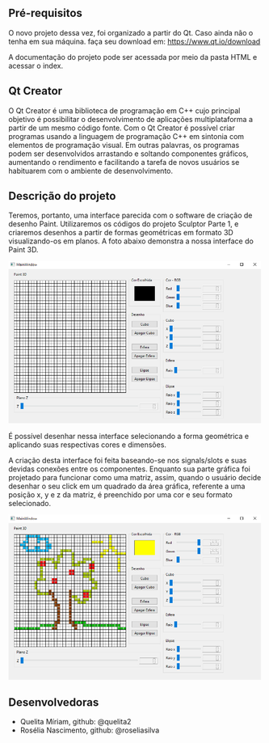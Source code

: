 ## Pré-requisitos

O novo projeto dessa vez, foi organizado a partir do Qt. Caso ainda não o tenha em sua máquina. faça seu download em:  https://www.qt.io/download 

A documentação do projeto pode ser acessada por meio da pasta HTML e acessar o index.

## Qt Creator
  
O Qt Creator é uma biblioteca de programação em C++ cujo principal objetivo é possibilitar o desenvolvimento de aplicações multiplataforma a partir de um mesmo código fonte.
Com o Qt Creator é possível criar programas usando a linguagem de programação C++ em sintonia com elementos de programação visual. Em outras palavras, os programas podem ser desenvolvidos arrastando e soltando componentes gráficos, aumentando o rendimento e facilitando a tarefa de novos usuários se habituarem com o ambiente de desenvolvimento.

## Descrição do projeto

Teremos, portanto, uma interface parecida com o software de criação de desenho Paint. Utilizaremos os códigos do projeto Sculptor Parte 1, e criaremos desenhos a partir de formas geométricas em formato 3D visualizando-os em planos. 
A foto abaixo demonstra a nossa interface do Paint 3D.

<img width="500" alt="Interface do Paint 3D no Qt Creator" title="Imagem 1: Interface do Paint 3D no Qt Creator" src="interface.png" />

É possível desenhar nessa interface selecionando a forma geométrica e aplicando suas respectivas cores e dimensões. 

A criação desta interface foi feita baseando-se nos signals/slots e suas devidas conexões entre os componentes. Enquanto sua parte gráfica foi projetado para funcionar como uma matriz, assim, quando o usuário decide desenhar o seu click em um quadrado da área gráfica, referente a uma posição x, y e z da matriz, é preenchido por uma cor e seu formato selecionado.

<img width="500" alt="Desenhando na interface do Paint 3D no Qt Creator" title="Imagem 2: Desenhando na interface do Paint 3D no Qt Creator" src="desenho_teste.png" />

## Desenvolvedoras

- Quelita Míriam, github: @quelita2
- Rosélia Nascimento, github: @roseliasilva
